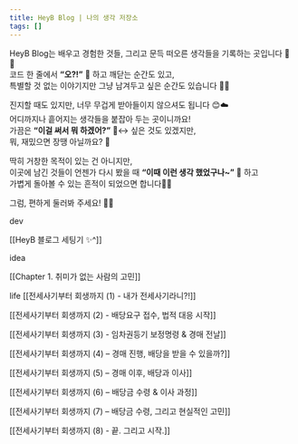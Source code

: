 ```yaml
---
title: HeyB Blog | 나의 생각 저장소
tags: []
---
```

HeyB Blog는 배우고 경험한 것들, 그리고 문득 떠오른 생각들을 기록하는 곳입니다 📝💡  
코드 한 줄에서 **“오?!”** 🤩 하고 깨닫는 순간도 있고,  
특별할 것 없는 이야기지만 그냥 남겨두고 싶은 순간도 있습니다 🎈✨

진지할 때도 있지만, 너무 무겁게 받아들이지 않으셔도 됩니다 😊☁️  
어디까지나 흩어지는 생각들을 붙잡아 두는 곳이니까요!  
가끔은 **“이걸 써서 뭐 하겠어?”** 🙂‍↔️ 싶은 것도 있겠지만,  
뭐, 재밌으면 장땡 아닐까요? 🥳

딱히 거창한 목적이 있는 건 아니지만,  
이곳에 남긴 것들이 언젠가 다시 봤을 때 **“이때 이런 생각 했었구나~”** 🧐 하고  
가볍게 돌아볼 수 있는 흔적이 되었으면 합니다🐾✨

그럼, 편하게 둘러봐 주세요! 🚀🌟


dev

[[HeyB 블로그 세팅기 ✨^]]


idea

[[Chapter 1. 취미가 없는 사람의 고민]]


life
[[전세사기부터 회생까지 (1) - 내가 전세사기라니?!]]

[[전세사기부터 회생까지 (2) - 배당요구 접수, 법적 대응 시작]]

[[전세사기부터 회생까지 (3) - 임차권등기 보정명령 & 경매 전날]]

[[전세사기부터 회생까지 (4) – 경매 진행, 배당을 받을 수 있을까?]]

[[전세사기부터 회생까지 (5) – 경매 이후, 배당과 이사]]

[[전세사기부터 회생까지 (6) – 배당금 수령 & 이사 과정]]

[[전세사기부터 회생까지 (7) – 배당금 수령, 그리고 현실적인 고민]]

[[전세사기부터 회생까지 (8) - 끝. 그리고 시작.]]